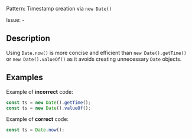 Pattern: Timestamp creation via `new Date()`

Issue: -

## Description

Using `Date.now()` is more concise and efficient than `new Date().getTime()` or `new Date().valueOf()` as it avoids creating unnecessary `Date` objects.

## Examples

Example of **incorrect** code:
```javascript
const ts = new Date().getTime();
const ts = new Date().valueOf();
```

Example of **correct** code:
```javascript
const ts = Date.now();
```